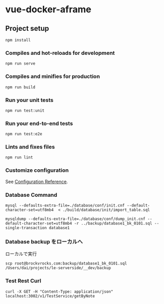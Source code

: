 # vue-docker-aframe

## Project setup

```
npm install
```

### Compiles and hot-reloads for development

```
npm run serve
```

### Compiles and minifies for production

```
npm run build
```

### Run your unit tests

```
npm run test:unit
```

### Run your end-to-end tests

```
npm run test:e2e
```

### Lints and fixes files

```
npm run lint
```

### Customize configuration

See [Configuration Reference](https://cli.vuejs.org/config/).

### Database Command

```
mysql --defaults-extra-file=./database/conf/init.cnf --default-character-set=utf8mb4  < ./build/database/init/import_table.sql
```

```
mysqldump --defaults-extra-file=./database/conf/dump_init.cnf --default-character-set=utf8mb4 -r ../backup/database1_bk_0101.sql --single-transaction database1
```

### Database backup をローカルへ

ローカルで実行

```
scp root@brockvrocks.com:backup/database1_bk_0101.sql  /Users/dai/projects/le-serverside/__dev/backup
```

### Test Rest Curl

```
curl -X GET -H "Content-Type: application/json" localhost:3002/v1/TestService/getByNote
```
